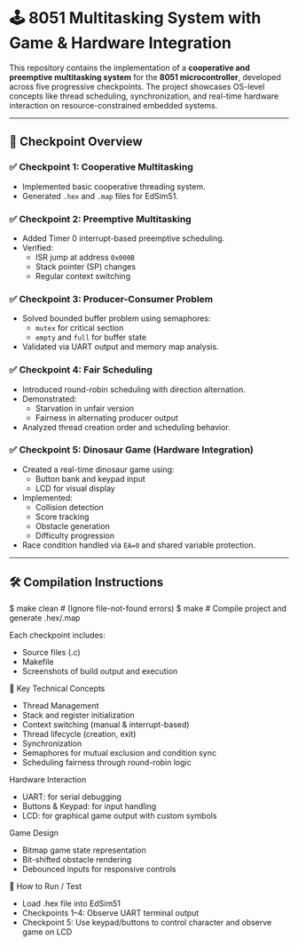 # 🕹️ 8051 Multitasking System with Game & Hardware Integration

This repository contains the implementation of a **cooperative and preemptive multitasking system** for the **8051 microcontroller**, developed across five progressive checkpoints. The project showcases OS-level concepts like thread scheduling, synchronization, and real-time hardware interaction on resource-constrained embedded systems.

---

## 📌 Checkpoint Overview

### ✅ Checkpoint 1: Cooperative Multitasking
- Implemented basic cooperative threading system.
- Generated `.hex` and `.map` files for EdSim51.

### ✅ Checkpoint 2: Preemptive Multitasking
- Added Timer 0 interrupt-based preemptive scheduling.
- Verified:
  - ISR jump at address `0x000B`
  - Stack pointer (SP) changes
  - Regular context switching

### ✅ Checkpoint 3: Producer-Consumer Problem
- Solved bounded buffer problem using semaphores:
  - `mutex` for critical section
  - `empty` and `full` for buffer state
- Validated via UART output and memory map analysis.

### ✅ Checkpoint 4: Fair Scheduling
- Introduced round-robin scheduling with direction alternation.
- Demonstrated:
  - Starvation in unfair version
  - Fairness in alternating producer output
- Analyzed thread creation order and scheduling behavior.

### ✅ Checkpoint 5: Dinosaur Game (Hardware Integration)
- Created a real-time dinosaur game using:
  - Button bank and keypad input
  - LCD for visual display
- Implemented:
  - Collision detection
  - Score tracking
  - Obstacle generation
  - Difficulty progression
- Race condition handled via `EA=0` and shared variable protection.

---

## 🛠️ Compilation Instructions
$ make clean   # (Ignore file-not-found errors)
$ make         # Compile project and generate .hex/.map

Each checkpoint includes:
- Source files (.c)
- Makefile
- Screenshots of build output and execution

🔑 Key Technical Concepts
- Thread Management
- Stack and register initialization
- Context switching (manual & interrupt-based)
- Thread lifecycle (creation, exit)
- Synchronization
- Semaphores for mutual exclusion and condition sync
- Scheduling fairness through round-robin logic

Hardware Interaction
- UART: for serial debugging
- Buttons & Keypad: for input handling
- LCD: for graphical game output with custom symbols

Game Design
- Bitmap game state representation
- Bit-shifted obstacle rendering
- Debounced inputs for responsive controls

🧪 How to Run / Test
- Load .hex file into EdSim51
- Checkpoints 1–4: Observe UART terminal output
- Checkpoint 5: Use keypad/buttons to control character and observe game on LCD
